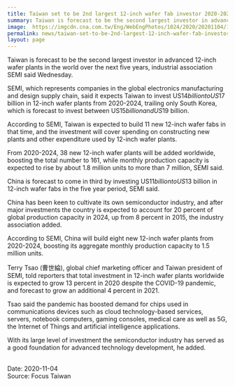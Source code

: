 ```yaml
---
title: Taiwan set to be 2nd largest 12-inch wafer fab investor 2020-2024
summary: Taiwan is forecast to be the second largest investor in advanced 12-inch wafer plants in the world over the next five years, industrial association SEMI said Wednesday.
image:  https://imgcdn.cna.com.tw/Eng/WebEngPhotos/1024/2020/20201104/1024x683_707935299850.jpg
permalink: news/taiwan-set-to-be-2nd-largest-12-inch-wafer-fab-investor-2020-2024/
layout: page
---
```

Taiwan is forecast to be the second largest investor in advanced 12-inch wafer plants in the world over the next five years, industrial association SEMI said Wednesday.

SEMI, which represents companies in the global electronics manufacturing and design supply chain, said it expects Taiwan to invest US$14 billion to US$17 billion in 12-inch wafer plants from 2020-2024, trailing only South Korea, which is forecast to invest between US$15 billion and US$19 billion.

According to SEMI, Taiwan is expected to build 11 new 12-inch wafer fabs in that time, and the investment will cover spending on constructing new plants and other expenditure used by 12-inch wafer plants.

From 2020-2024, 38 new 12-inch wafer plants will be added worldwide, boosting the total number to 161, while monthly production capacity is expected to rise by about 1.8 million units to more than 7 million, SEMI said.

China is forecast to come in third by investing US$11 billion to US$13 billion in 12-inch wafer fabs in the five year period, SEMI said.

China has been keen to cultivate its own semiconductor industry, and after major investments the country is expected to account for 20 percent of global production capacity in 2024, up from 8 percent in 2015, the industry association added.

According to SEMI, China will build eight new 12-inch wafer plants from 2020-2024, boosting its aggregate monthly production capacity to 1.5 million units.

Terry Tsao (曹世綸), global chief marketing officer and Taiwan president of SEMI, told reporters that total investment in 12-inch wafer plants worldwide is expected to grow 13 percent in 2020 despite the COVID-19 pandemic, and forecast to grow an additional 4 percent in 2021.

Tsao said the pandemic has boosted demand for chips used in communications devices such as cloud technology-based services, servers, notebook computers, gaming consoles, medical care as well as 5G, the Internet of Things and artificial intelligence applications.

With its large level of investment the semiconductor industry has served as a good foundation for advanced technology development, he added.

<br/>
Date: 2020-11-04
<br/>
Source: Focus Taiwan
